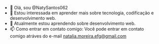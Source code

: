 - 👋 Olá, sou @NatySantos062
- 👀 Estou interessada em aprender mais sobre tecnologia, codificação e desenvolvimento web.
- 🌱 Atualmente estou aprendendo sobre desenvolvimento web.
- 📫 Como entrar em contato comigo: Você pode entrar em contato comigo atráves do e-mail natalia.moreira.efg@gmail.com 

<!---
NatySantos062/NatySantos062 is a ✨ special ✨ repository because its `README.md` (this file) appears on your GitHub profile.
You can click the Preview link to take a look at your changes.
--->
